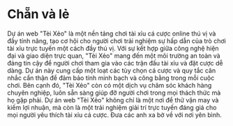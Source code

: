 # Chẵn và lẻ
Dự án web "Tèi Xẻo" là một nền tảng chơi tài xỉu cá cược online thú vị và đầy tính năng, tạo cơ hội cho người chơi trải nghiệm sự hấp dẫn của trò chơi tài xỉu trực tuyến một cách đầy thú vị. Với sự kết hợp giữa công nghệ hiện đại và giao diện trực quan, "Tèi Xẻo" mang đến một môi trường an toàn và đáng tin cậy để người chơi tham gia vào các trận đấu tài xỉu và đặt cược dễ dàng. Dự án này cung cấp một loạt các tùy chọn cá cược và quy tắc cân nhắc cẩn thận để đảm bảo tính minh bạch và công bằng trong mỗi cuộc chơi. Bên cạnh đó, "Tèi Xẻo" còn có một dịch vụ chăm sóc khách hàng chuyên nghiệp, luôn sẵn sàng giúp đỡ người chơi trong mọi thách thức mà họ gặp phải. Dự án web "Tèi Xẻo" không chỉ là một nơi để thử vận may và kiếm lợi nhuận, mà còn là một trải nghiệm giải trí trực tuyến đáng giá cho mọi người yêu thích tài xỉu cá cược.
Đưa các anh xa bờ về với nơi yên bình.

